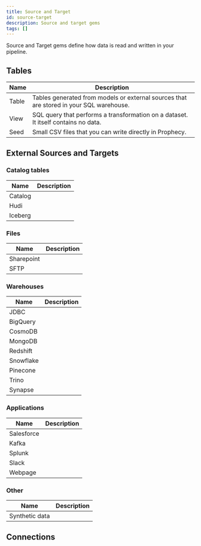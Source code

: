 ```yaml
---
title: Source and Target
id: source-target
description: Source and target gems
tags: []
---
```


Source and Target gems define how data is read and written in your pipeline.

## Tables

| Name  | Description                                                                             |
| ----- | --------------------------------------------------------------------------------------- |
| Table | Tables generated from models or external sources that are stored in your SQL warehouse. |
| View  | SQL query that performs a transformation on a dataset. It itself contains no data.      |
| Seed  | Small CSV files that you can write directly in Prophecy.                                |

## External Sources and Targets

### Catalog tables

| Name    | Description |
| ------- | ----------- |
| Catalog |             |
| Hudi    |             |
| Iceberg |             |

### Files

| Name       | Description |
| ---------- | ----------- |
| Sharepoint |             |
| SFTP       |             |

### Warehouses

| Name      | Description |
| --------- | ----------- |
| JDBC      |             |
| BigQuery  |             |
| CosmoDB   |             |
| MongoDB   |             |
| Redshift  |             |
| Snowflake |             |
| Pinecone  |             |
| Trino     |             |
| Synapse   |             |

### Applications

| Name       | Description |
| ---------- | ----------- |
| Salesforce |             |
| Kafka      |             |
| Splunk     |             |
| Slack      |             |
| Webpage    |             |

### Other

| Name           | Description |
| -------------- | ----------- |
| Synthetic data |             |

## Connections

